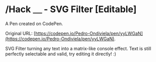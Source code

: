# /Hack ＿ - SVG Filter [Editable]

A Pen created on CodePen.

Original URL: [https://codepen.io/Pedro-Ondiviela/pen/yyLWGaN](https://codepen.io/Pedro-Ondiviela/pen/yyLWGaN).

SVG Filter turning any text into a matrix-like console effect. Text is still perfectly selectable and valid, try editing it directly! :)